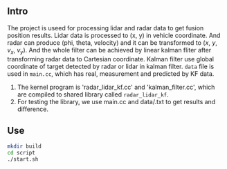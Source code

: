 ## Intro

The project is useed for processing lidar and radar data to get fusion position results. Lidar data is processed to (x, y) in vehicle coordinate. And radar can produce (phi, theta, velocity) and it can be transformed to ($x$, $y$, $v_x$, $v_y$). And the whole filter can be achieved by linear kalman fliter after transforming radar data to Cartesian coordinate. Kalman filter use global coordinate of target detected by radar or lidar in kalman filter. `data` file is used in `main.cc`, which has real, measurement and predicted by KF data.

1. The kernel program is 'radar_lidar_kf.cc' and 'kalman_filter.cc', which are compiled to shared library called `radar_lidar_kf`.
2. For testing the library, we use main.cc and data/.txt to get results and difference.

## Use

```sh
mkdir build
cd script
./start.sh
```
